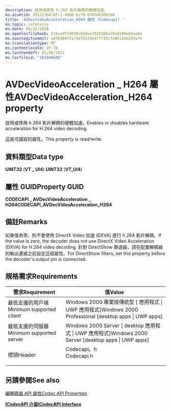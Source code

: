 ```yaml
---
description: 啟用或停用 h.264 影片解碼的硬體加速。
ms.assetid: 3912136d-0fc1-49b0-bc79-0785d63041e6
title: 'AVDecVideoAcceleration_H264 屬性 (Codecapi) '
ms.topic: reference
ms.date: 05/31/2018
ms.openlocfilehash: 5cbcedf2d038c010ee781030baf0a8289e68eab4
ms.sourcegitcommit: a47bd86f517de76374e4fff33cfeb613eb259a7e
ms.translationtype: MT
ms.contentlocale: zh-TW
ms.lasthandoff: 01/06/2021
ms.locfileid: "103846680"
---
```

# <a name="avdecvideoacceleration_h264-property"></a><span data-ttu-id="d6111-103">AVDecVideoAcceleration \_ H264 屬性</span><span class="sxs-lookup"><span data-stu-id="d6111-103">AVDecVideoAcceleration\_H264 property</span></span>

<span data-ttu-id="d6111-104">啟用或停用 h.264 影片解碼的硬體加速。</span><span class="sxs-lookup"><span data-stu-id="d6111-104">Enables or disables hardware acceleration for H.264 video decoding.</span></span>

<span data-ttu-id="d6111-105">這是可讀寫的屬性。</span><span class="sxs-lookup"><span data-stu-id="d6111-105">This property is read/write.</span></span>

## <a name="data-type"></a><span data-ttu-id="d6111-106">資料類型</span><span class="sxs-lookup"><span data-stu-id="d6111-106">Data type</span></span>

<span data-ttu-id="d6111-107">**UINT32** (**VT \_ UI4**) </span><span class="sxs-lookup"><span data-stu-id="d6111-107">**UINT32** (**VT\_UI4**)</span></span>

## <a name="property-guid"></a><span data-ttu-id="d6111-108">屬性 GUID</span><span class="sxs-lookup"><span data-stu-id="d6111-108">Property GUID</span></span>

<span data-ttu-id="d6111-109">**CODECAPI \_ AVDecVideoAcceleration \_ H264**</span><span class="sxs-lookup"><span data-stu-id="d6111-109">**CODECAPI\_AVDecVideoAcceleration\_H264**</span></span>

## <a name="remarks"></a><span data-ttu-id="d6111-110">備註</span><span class="sxs-lookup"><span data-stu-id="d6111-110">Remarks</span></span>

<span data-ttu-id="d6111-111">如果值為零，則不會使用 DirectX Video 加速 (DXVA) 進行 h.264 影片解碼。</span><span class="sxs-lookup"><span data-stu-id="d6111-111">If the value is zero, the decoder does not use DirectX Video Acceleration (DXVA) for H.264 video decoding.</span></span> <span data-ttu-id="d6111-112">針對 DirectShow 篩選器，請在配置解碼器的輸出連接之前設定這個屬性。</span><span class="sxs-lookup"><span data-stu-id="d6111-112">For DirectShow filters, set this property before the decoder's output pin is connected.</span></span>

## <a name="requirements"></a><span data-ttu-id="d6111-113">規格需求</span><span class="sxs-lookup"><span data-stu-id="d6111-113">Requirements</span></span>



| <span data-ttu-id="d6111-114">需求</span><span class="sxs-lookup"><span data-stu-id="d6111-114">Requirement</span></span> | <span data-ttu-id="d6111-115">值</span><span class="sxs-lookup"><span data-stu-id="d6111-115">Value</span></span> |
|-------------------------------------|---------------------------------------------------------------------------------------|
| <span data-ttu-id="d6111-116">最低支援的用戶端</span><span class="sxs-lookup"><span data-stu-id="d6111-116">Minimum supported client</span></span><br/> | <span data-ttu-id="d6111-117">Windows 2000 專業版傳統型 \[ 應用程式 \| UWP 應用程式\]</span><span class="sxs-lookup"><span data-stu-id="d6111-117">Windows 2000 Professional \[desktop apps \| UWP apps\]</span></span><br/>                     |
| <span data-ttu-id="d6111-118">最低支援的伺服器</span><span class="sxs-lookup"><span data-stu-id="d6111-118">Minimum supported server</span></span><br/> | <span data-ttu-id="d6111-119">Windows 2000 Server \[ desktop 應用程式 \| UWP 應用程式\]</span><span class="sxs-lookup"><span data-stu-id="d6111-119">Windows 2000 Server \[desktop apps \| UWP apps\]</span></span><br/>                           |
| <span data-ttu-id="d6111-120">標頭</span><span class="sxs-lookup"><span data-stu-id="d6111-120">Header</span></span><br/>                   | <dl> <span data-ttu-id="d6111-121"><dt>Codecapi。h</dt></span><span class="sxs-lookup"><span data-stu-id="d6111-121"><dt>Codecapi.h</dt></span></span> </dl> |



## <a name="see-also"></a><span data-ttu-id="d6111-122">另請參閱</span><span class="sxs-lookup"><span data-stu-id="d6111-122">See also</span></span>

<dl> <dt>

[<span data-ttu-id="d6111-123">編解碼器 API 屬性</span><span class="sxs-lookup"><span data-stu-id="d6111-123">Codec API Properties</span></span>](codec-api-properties.md)
</dt> <dt>

[<span data-ttu-id="d6111-124">**ICodecAPI 介面**</span><span class="sxs-lookup"><span data-stu-id="d6111-124">**ICodecAPI Interface**</span></span>](/windows/desktop/api/Strmif/nn-strmif-icodecapi)
</dt> </dl>

 

 




